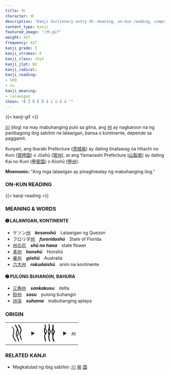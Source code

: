 ```yaml
---
title: 州
character: 州
description: "Kanji dictionary entry 州: meaning, on-kun reading, compounds, origin, related kanji"
content_type: kanji
featured_image: "/州.gif"
weight: 427
frequency: 427
kanji_grade: 3
kanji_strokes: 6
kanji_class: Jōyō
kanji_jlpt: N2
kanji_radical: 
kanji_reading: 
- SHŪ
- su
kanji_meaning:
- lalawigan
chōon: "Ā Ī Ū Ē Ō ā ī ū ē ō ’"
---
```

[//]: # (Don't edit the line below. Kanji animated GIF code is automatically generated.)
{{< kanji-gif >}}

[//]: # (Edit below this line.)

[川](../川) (ilog) na may mabuhanging pulo sa gitna, ang [州](../州) ay nagkaroon na ng panibagong ibig sabihin na lalawigan, bansa o kontinente, depende sa paggamit.

Kunyari, ang Ibaraki Prefecture ([茨](../茨)[城](../城)[県](../県)) ay dating tinatawag na Hitachi no Kuni ([常](../常)[陸](../陸)[国](../国)) o Jōshū ([常](../常)[州](../州)), at ang Yamanashi Prefecture ([山](../山)[梨](../梨)[県](../県)) ay dating Kai no Kuni ([甲](../甲)[斐](../斐)[国](../国)) o Kōshū ([甲](../甲)[州](../州)).
 
**Mnemonic:** "Ang mga lalawigan ay pinaghiwalay ng mabuhanging ilog."

### ON-KUN READING

[//]: # (Don't edit the line below. ON-KUN READING code is automatically generated.)
{{< kanji-reading >}}

### MEANING & WORDS

#### ➊ **LALAWIGAN, KONTINENTE**
  - ケソン[州](../州)　***kesonshū***　Lalawigan ng Quezon
  - フロリダ[州](../州)　***furoridashū***　State of Florida
  - [州](../州)[の](../../nihongo/の)[花](../花)　***shū no hana***　state flower
  - [本](../本)[州](../州)　***honshū***　Honshū
  - [豪](../豪)[州](../州)　***gōshū***　Australia
  - [六](../六)[大](../大)[州](../州)　***rokudaishū***　anim na kontinente

#### ➋ **PULONG BUHANGIN, BAHURA**
  - [三](../三)[角](../角)[州](../州)　***sankakusu***　delta
  - [砂](../砂)[州](../州)　***sasu***　pulong buhangin
  - [州](../州)[浜](../浜)　***suhama***　mabuhanging aplaya

### ORIGIN

<table class="kanji-table"><tr><td>
<img src="60px-州-oracle.svg.png">
</td><td>▶</td><td>
<img src="60px-州-seal.svg.png">
</td><td>▶</td>
<td class="kanji-origin">州</td>
</tr></table>

### RELATED KANJI

- Magkatulad ng ibig sabihin: [川](../川) [県](../県) [国](../国)
